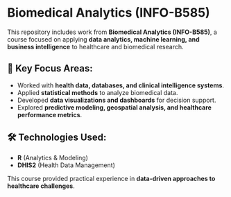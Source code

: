 # Biomedical Analytics (INFO-B585)

This repository includes work from **Biomedical Analytics (INFO-B585)**, a course focused on applying **data analytics, machine learning, and business intelligence** to healthcare and biomedical research.

## 📌 Key Focus Areas:
- Worked with **health data, databases, and clinical intelligence systems**.
- Applied **statistical methods** to analyze biomedical data.
- Developed **data visualizations and dashboards** for decision support.
- Explored **predictive modeling, geospatial analysis, and healthcare performance metrics**.

## 🛠 Technologies Used:
- **R** (Analytics & Modeling)
- **DHIS2** (Health Data Management)

This course provided practical experience in **data-driven approaches to healthcare challenges**.
